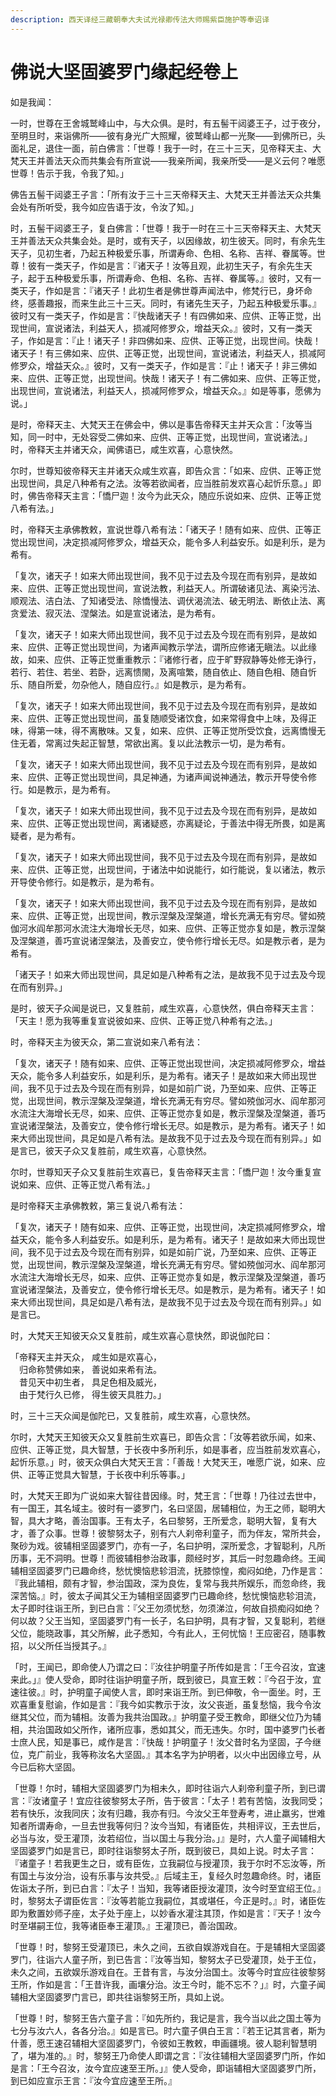 ```yaml
---
description: 西天译经三藏朝奉大夫试光禄卿传法大师赐紫臣施护等奉诏译
---
```


# 佛说大坚固婆罗门缘起经卷上

如是我闻：

一时，世尊在王舍城鹫峰山中，与大众俱。是时，有五髻干闼婆王子，过于夜分，至明旦时，来诣佛所——彼有身光广大照耀，彼鹫峰山都一光聚——到佛所已，头面礼足，退住一面，前白佛言：「世尊！我于一时，在三十三天，见帝释天主、大梵天王并善法天众而共集会有所宣说——我亲所闻，我亲所受——是义云何？唯愿世尊！告示于我，令我了知。」

佛告五髻干闼婆王子言：「所有汝于三十三天帝释天主、大梵天王并善法天众共集会处有所听受，我今如应告语于汝，令汝了知。」

时，五髻干闼婆王子，复白佛言：「世尊！我于一时在三十三天帝释天主、大梵天王并善法天众共集会处。是时，或有天子，以因缘故，初生彼天。同时，有余先生天子，见初生者，乃起五种极爱乐事，所谓寿命、色相、名称、吉祥、眷属等。世尊！彼有一类天子，作如是言：『诸天子！汝等且观，此初生天子，有余先生天子，起于五种极爱乐事，所谓寿命、色相、名称、吉祥、眷属等。』彼时，又有一类天子，作如是言：『诸天子！此初生者是佛世尊声闻法中，修梵行已，身坏命终，感善趣报，而来生此三十三天。同时，有诸先生天子，乃起五种极爱乐事。』彼时又有一类天子，作如是言：『快哉诸天子！有四佛如来、应供、正等正觉，出现世间，宣说诸法，利益天人，损减阿修罗众，增益天众。』彼时，又有一类天子，作如是言：『止！诸天子！非四佛如来、应供、正等正觉，出现世间。快哉！诸天子！有三佛如来、应供、正等正觉，出现世间，宣说诸法，利益天人，损减阿修罗众，增益天众。』彼时，又有一类天子，作如是言：『止！诸天子！非三佛如来、应供、正等正觉，出现世间。快哉！诸天子！有二佛如来、应供、正等正觉，出现世间，宣说诸法，利益天人，损减阿修罗众，增益天众。』如是等事，愿佛为说。」

是时，帝释天主、大梵天王在佛会中，佛以是事告帝释天主并天众言：「汝等当知，同一时中，无处容受二佛如来、应供、正等正觉，出现世间，宣说诸法。」时，帝释天主并诸天众，闻佛语已，咸生欢喜，心意快然。

尔时，世尊知彼帝释天主并诸天众咸生欢喜，即告众言：「如来、应供、正等正觉出现世间，具足八种希有之法。汝等若欲闻者，应当胜前发欢喜心起忻乐意。」即时，佛告帝释天主言：「憍尸迦！汝今为此天众，随应乐说如来、应供、正等正觉八希有法。」

时，帝释天主承佛教敕，宣说世尊八希有法：「诸天子！随有如来、应供、正等正觉出现世间，决定损减阿修罗众，增益天众，能令多人利益安乐。如是利乐，是为希有。

「复次，诸天子！如来大师出现世间，我不见于过去及今现在而有别异，是故如来、应供、正等正觉出现世间，宣说法教，利益天人。所谓破诸见法、离染污法、顺观法、洁白法、了知诸受法、除憍慢法、调伏渴流法、破无明法、断依止法、离贪爱法、寂灭法、涅槃法。如是宣说诸法，是为希有。

「复次，诸天子！如来大师出现世间，我不见于过去及今现在而有别异，是故如来、应供、正等正觉出现世间，为诸声闻教示学法，谓所应修诸无瞋法。以此缘故，如来、应供、正等正觉重重教示：『诸修行者，应于旷野寂静等处修无诤行，若行、若住、若坐、若卧，远离愦閙，及离喧繁，随自依止、随自色相、随自忻乐、随自所爱，勿杂他人，随自应行。』如是教示，是为希有。

「复次，诸天子！如来大师出现世间，我不见于过去及今现在而有别异，是故如来、应供、正等正觉出现世间，虽复随顺受诸饮食，如来常得食中上味，及得正味，得第一味，得不离散味。又复，如来、应供、正等正觉所受饮食，远离憍慢无住无着，常离过失起正智慧，常欲出离。复以此法教示一切，是为希有。

「复次，诸天子！如来大师出现世间，我不见于过去及今现在而有别异，是故如来、应供、正等正觉出现世间，具足神通，为诸声闻说神通法，教示开导使令修行。如是教示，是为希有。

「复次，诸天子！如来大师出现世间，我不见于过去及今现在而有别异，是故如来、应供、正等正觉出现世间，离诸疑惑，亦离疑论，于善法中得无所畏，如是离疑者，是为希有。

「复次，诸天子！如来大师出现世间，我不见于过去及今现在而有别异，是故如来、应供、正等正觉，出现世间，于诸法中如说能行，如行能说，复以诸法，教示开导使令修行。如是教示，是为希有。

「复次，诸天子！如来大师出现世间，我不见于过去及今现在而有别异，是故如来、应供、正等正觉，出现世间，教示涅槃及涅槃道，增长充满无有穷尽。譬如殑伽河水阎牟那河水流注大海增长无尽，如来、应供、正等正觉亦复如是，教示涅槃及涅槃道，善巧宣说诸涅槃法，及善安立，使令修行增长无尽。如是教示者，是为希有。

「诸天子！如来大师出现世间，具足如是八种希有之法，是故我不见于过去及今现在而有别异。」

是时，彼天子众闻是说已，又复胜前，咸生欢喜，心意快然，俱白帝释天主言：「天主！愿为我等重复宣说彼如来、应供、正等正觉八种希有之法。」

时，帝释天主为彼天众，第二宣说如来八希有法：

「复次，诸天子！随有如来、应供、正等正觉出现世间，决定损减阿修罗众，增益天众，能令多人利益安乐，如是利乐，是为希有。诸天子！是故如来大师出现世间，我不见于过去及今现在而有别异，如是如前广说，乃至如来、应供、正等正觉，出现世间，教示涅槃及涅槃道，增长充满无有穷尽。譬如殑伽河水、阎牟那河水流注大海增长无尽，如来、应供、正等正觉亦复如是，教示涅槃及涅槃道，善巧宣说诸涅槃法，及善安立，使令修行增长无尽。如是教示，是为希有。诸天子！如来大师出现世间，具足如是八希有法。是故我不见于过去及今现在而有别异。」如是言已，彼天子众又复胜前，咸生欢喜，心意快然。

尔时，世尊知天子众又复胜前生欢喜已，复告帝释天主言：「憍尸迦！汝今重复宣说如来、应供、正等正觉八希有法。」

是时帝释天主承佛教敕，第三复说八希有法：

「复次，诸天子！随有如来、应供、正等正觉，出现世间，决定损减阿修罗众，增益天众，能令多人利益安乐。如是利乐，是为希有。诸天子！是故如来大师出现世间，我不见于过去及今现在而有别异，如是如前广说，乃至如来、应供、正等正觉，出现世间，教示涅槃及涅槃道，增长充满无有穷尽。譬如殑伽河水、阎牟那河水流注大海增长无尽，如来、应供、正等正觉亦复如是，教示涅槃及涅槃道，善巧宣说诸涅槃法，及善安立，使令修行增长无尽。如是教示，是为希有。诸天子！如来大师出现世间，具足如是八希有法，是故我不见于过去及今现在而有别异。」如是言已。

时，大梵天王知彼天众又复胜前，咸生欢喜心意快然，即说伽陀曰：

「帝释天主并天众， 咸生如是欢喜心，\
　归命称赞佛如来， 善说如来希有法。\
　昔见天中初生者， 具足色相及威光，\
　由于梵行久已修， 得生彼天具胜力。」

时，三十三天众闻是伽陀已，又复胜前，咸生欢喜，心意快然。

尔时，大梵天王知彼天众又复胜前生欢喜已，即告众言：「汝等若欲乐闻，如来、应供、正等正觉，具大智慧，于长夜中多所利乐，如是事者，应当胜前发欢喜心，起忻乐意。」时，彼天众俱白大梵天王言：「善哉！大梵天王，唯愿广说，如来、应供、正等正觉具大智慧，于长夜中利乐等事。」

时，大梵天王即为广说如来大智往昔因缘。时，梵王言：「世尊！乃往过去世中，有一国王，其名域主。彼时有一婆罗门，名曰坚固，居辅相位，为王之师，聪明大智，具大才略，善治国事。王有太子，名曰黎努，王所爱念，聪明大智，复有大才，善了众事。世尊！彼黎努太子，别有六人刹帝利童子，而为伴友，常所共会，聚砂为戏。彼辅相坚固婆罗门，亦有一子，名曰护明，深所爱念，才智聪利，凡所历事，无不洞明。世尊！而彼辅相参治政事，颇经时岁，其后一时忽趣命终。王闻辅相坚固婆罗门已趣命终，愁忧懊恼悲轸泪流，抚膝惊惶，痴闷如绝，乃作是言：『我此辅相，颇有才智，参治国政，深为良佐，复常与我共所娱乐，而忽命终，我深苦恼。』时，彼太子闻其父王为辅相坚固婆罗门已趣命终，愁忧懊恼悲轸泪流，太子即时往诣王所，到已白言：『父王勿须忧愁，勿须涕泣，何故自损痴闷如绝？何以故？父王当知，坚固婆罗门有一长子，名曰护明，具有才智，又复聪利，若继父位，能晓政事，其父所解，此子悉知，今有此人，王何忧恼！王应密召，随事教招，以父所任当授其子。』

「时，王闻已，即命使人乃谓之曰：『汝往护明童子所传如是言：「王今召汝，宜速来此。」』使人受命，即时往诣护明童子所，既到彼已，具宣王敕：『今召于汝，宜速往彼。』时，护明童子闻使人言，即时来诣王所。到已伸敬，令一面坐。时，王欢喜重复慰谕，作如是言：『我今如实教示于汝，汝父丧逝，虽复愁恼，我今令汝继其父位，而为辅相。汝善为我共治国政。』护明童子受王教命，即继父位乃为辅相，共治国政如父所作，诸所应事，悉如其父，而无违失。尔时，国中婆罗门长者士庶人民，知是事已，咸作是言：『快哉！护明童子！汝父昔时名为坚固，子今继位，克广前业，我等称汝名大坚固。』其本名字为护明者，以火中出因缘立号，从今已后称大坚固。

「世尊！尔时，辅相大坚固婆罗门为相未久，即时往诣六人刹帝利童子所，到已谓言：『汝诸童子！宜应往彼黎努太子所，告于彼言：「太子！若有苦恼，汝我同受；若有快乐，汝我同庆；汝有归趣，我亦有归。今汝父王年登寿考，进止羸劣，世难知者所谓寿命，一旦去世我等何归？汝今当知，有诸臣佐，共相评议，王去世后，必当与汝，受王灌顶，汝若绍位，当以国土与我分治。」』是时，六人童子闻辅相大坚固婆罗门如是言已，即时往诣黎努太子所，既到彼已，具如上说。时太子言：『诸童子！若我更生之日，或有臣佐，立我嗣位与授灌顶，我于尔时不忘汝等，所有国土与汝分治，设有乐事与汝共受。』后域主王，复经久时忽趣命终。时，诸臣佐诣太子所，到已白言：『太子！当知，我等诸臣授汝灌顶，汝今时至宜绍王位。』时，黎努太子谓臣佐言：『汝等若能立我嗣位，其或堪任，今正是时。』时，诸臣佐即为敷置妙师子座，太子处于座上，以妙香水灌注其顶，作如是言：『天子！汝今时至堪嗣王位，我等诸臣奉王灌顶。』王灌顶已，善治国政。

「世尊！时，黎努王受灌顶已，未久之间，五欲自娱游戏自在。于是辅相大坚固婆罗门，往诣六人童子所，到已告言：『汝等当知，黎努太子已受灌顶，处于王位，未久之间，五欲娱乐游戏自在。王昔有言，与汝分治国土。汝等今时宜应往彼黎努王所，作如是言：「王昔许我，画壤分治。汝王今时，能不忘不？」』时，六童子闻辅相大坚固婆罗门言已，即共往诣黎努王所，具如上说。

「世尊！时，黎努王告六童子言：『如先所约，我记是言，我今当以此之国土等为七分与汝六人，各各分治。』如是言已。时六童子俱白王言：『若王记其言者，斯为什善，愿王速召辅相大坚固婆罗门，令彼如王教敕，申画疆境。彼人聪利智慧明了，堪为准的。』时，黎努王乃命使人即谓之言：『汝往辅相大坚固婆罗门所，作如是言：「王今召汝，汝今宜应速至王所。」』使人受命，即诣辅相大坚固婆罗门所，到已如应宣示王言：『汝今宜应速至王所。』
